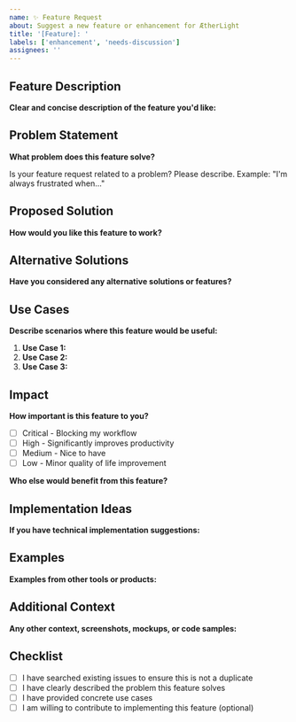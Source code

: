 ```yaml
---
name: ✨ Feature Request
about: Suggest a new feature or enhancement for ÆtherLight
title: '[Feature]: '
labels: ['enhancement', 'needs-discussion']
assignees: ''
---
```


## Feature Description

**Clear and concise description of the feature you'd like:**


## Problem Statement

**What problem does this feature solve?**

Is your feature request related to a problem? Please describe. Example: "I'm always frustrated when..."


## Proposed Solution

**How would you like this feature to work?**


## Alternative Solutions

**Have you considered any alternative solutions or features?**


## Use Cases

**Describe scenarios where this feature would be useful:**

1. **Use Case 1:**
2. **Use Case 2:**
3. **Use Case 3:**

## Impact

**How important is this feature to you?**

- [ ] Critical - Blocking my workflow
- [ ] High - Significantly improves productivity
- [ ] Medium - Nice to have
- [ ] Low - Minor quality of life improvement

**Who else would benefit from this feature?**


## Implementation Ideas

**If you have technical implementation suggestions:**


## Examples

**Examples from other tools or products:**


## Additional Context

**Any other context, screenshots, mockups, or code samples:**


## Checklist

- [ ] I have searched existing issues to ensure this is not a duplicate
- [ ] I have clearly described the problem this feature solves
- [ ] I have provided concrete use cases
- [ ] I am willing to contribute to implementing this feature (optional)
